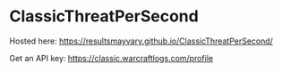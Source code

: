 # ClassicThreatPerSecond

Hosted here: https://resultsmayvary.github.io/ClassicThreatPerSecond/

Get an API key: https://classic.warcraftlogs.com/profile